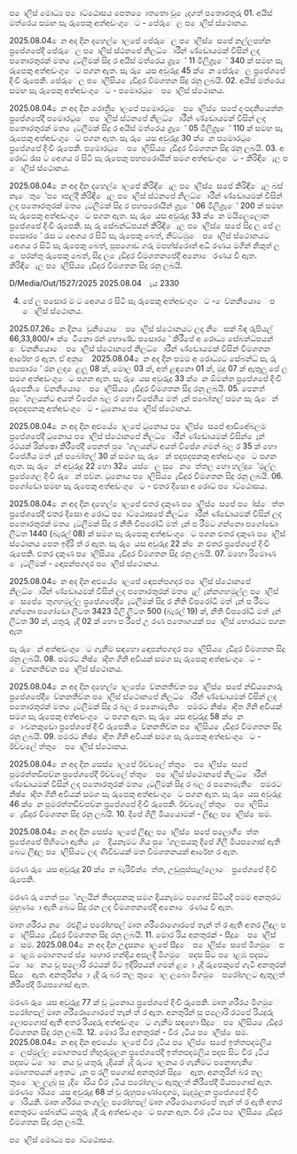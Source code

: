 ප ොලිස් මොධ්‍ය ප ොට්ඨොසය පෙත ෙොතතො වූ ෙැදගත් පතොරතුරු 01. අයිස් මත්රෙය සමඟ සැ රුපෙකු අත්අඩංගුෙට - පේරුෙල ප ොලිස් ස්ථොනය.

2025.08.04 ෙන අද දින දහෙල් ොලපේ පේරුෙල ප ොලිස් ෙසපේ නල්ලපහ්න ප්‍රපේශපේදී පේරුෙල ප ොලිස් ස්ථනපේ නිලධ්‍ොරීන් ණ්ඩොයමක් විසින් ලද පතොරතුරක් මත ෙැටලීමක් සිදු ර අයිස් මත්රෙය ග්‍රෑේ 11 මිලිග්‍රෑේ 340 ක් සමඟ සැ රුපෙකු අත්අඩංගුෙට පගන ඇත. සැ රු ෙයස අවුරුදු 45 ක් ෙන පේරුෙල ප්‍රපේශපේ දිංචි රුපෙකි. පේරුෙල ප ොලිසිය ෙැඩිදුර විමශතන සිදු රනු ලබයි. 02. අයිස් මත්රෙය සමඟ සැ රුපෙකු අත්අඩංගුෙට - පමොරටුෙ ප ොලිස් ස්ථොනය.

2025.08.04 ෙන අද දින රොත්‍රී ොලපේ පමොරටුෙ ප ොලිස් ෙසපේ දංපදනියෙත්ත ප්‍රපේශපේදී පමොරටුෙ ප ොලිස් ස්ථනපේ නිලධ්‍ොරීන් ණ්ඩොයමක් විසින් ලද පතොරතුරක් මත ෙැටලීමක් සිදු ර අයිස් මත්රෙය ග්‍රෑේ 05 මිලිග්‍රෑේ 110 ක් සමඟ සැ රුපෙකු අත්අඩංගුෙට පගන ඇත. සැ රු ෙයස අවුරුදු 30 ක් ෙන පමොරටුෙ ප්‍රපේශපේ දිංචි රුපෙකි. පමොරටුෙ ප ොලිසිය ෙැඩිදුර විමශතන සිදු රනු ලබයි. 03. අ රොධ්‍ රැස ට අෙශය ර සිටි සැ රුපෙකු පහපරොයින් සමග අත්අඩංගුෙට - කිරිඳිෙැල ප ොලිස් ස්ථොනය.

2025.08.04 ෙන අද දින දහෙල් ොලපේ කිරිඳිෙැල ප ොලිස් ෙසපේ කිරිඳිෙැල බස් නැෙතුේප ොපල්දී කිරිඳිෙැල ප ොලිස් ස්ථනපේ නිලධ්‍ොරීන් ණ්ඩොයමක් විසින් ලද පතොරතුරක් මත ෙැටලීමක් සිදු ර පහපරොයින් ග්‍රෑේ 06 මිලිග්‍රෑේ 200 ක් සමඟ සැ රුපෙකු අත්අඩංගුෙට පගන ඇත. සැ රු ෙයස අවුරුදු 33 ක් ෙන මයිලෙලොන ප්‍රපේශපේ දිංචි රුපෙකි. සැ රු සේබන්ධ්‍පයන් කිරිඳිෙැල ප ොලිස් ෙසපේ සිදු ල පේ ල පසොර ේ රැස ට අෙශය ර සිටි සැ රුපෙකු බෙත්, නිට්ටඹුෙ ප ොලිස් ස්ථොනයට අෙශය ර සිටි සැ රුපෙකු බෙත්, පූපගොඩ ගරු මපහ්ස්රොත් අධි රණය මගින් නිකුත් ල ෙපරන්තු රුපෙකු බෙත්, සිදු ල ෙැඩිදුර විමශතනපේදී අනොෙරණය වී ඇත. කිරිඳිෙැල ප ොලිසිය ෙැඩිදුර විමශතන සිදු රනු ලබයි.

D/Media/Out/1527/2025 2025.08.04 ැය 2330

04. පේ ල පසොර ම ට අෙශය ර සිටි සැ රුපෙකු අත්අඩංගුෙට - ෙව්නනියොෙ ප ොලිස් ස්ථොනය.

2025.07.26 ෙන දින ෙවුනියොෙ ප ොලිස් ස්ථොනයට ලද නිෙසක් බිඳ රුපියල් 66,33,800/= ක් ෙටිනො රන් භොණ්ඩ පසොර ේ කිරීපේ අ රොධ්‍ය සේබන්ධ්‍පයන් ෙව්නනියොෙ ප ොලිස් ස්ථොනපේ නිලධ්‍ොරීන් ණ්ඩොයමක් විසින් විමශතන ආරේභ ර ඇත. ඒ අනුෙ 2025.08.04 ෙන අද දින පමම අ රොධ්‍යට සේබන්ධ්‍ සැ රු පසොර ේ රන ලද ෙළලු 08 ක්, මොල 03 ක්, අත් ළඳනො 01 ක්, මුදු 07 ක් ඇතුලු පේ ල සමග අත්අඩංගුෙට පගන ඇත. සැ රු ෙයස අවුරුදු 33 ක් ෙන ඕමන්ත ප්‍රපේශපේ දිංචි රුපෙකි. ෙව්නනියොෙ ප ොලිසිය ෙැඩිදුර විමශතන සිදු රනු ලබයි. 05. පෙනත් පුේගලයන්ට අයත් විපේශ බල ර හො විපේශීය මත් ැන් පබෝතල් සමග සැ රුෙන් පදපදපනකු අත්අඩංගුෙට - ටුනොය ප ොලිස් ස්ථොනය.

2025.08.04 ෙන අද දින අළුයේ ොලපේ ටුනොය ප ොලිස් ෙසපේ ආඩිඅේබලම ප්‍රපේශපේදී ටුනොය ප ොලිස් ස්ථොනපේ නිලධ්‍ොරීන් ණ්ඩොයමක් විසින් ෙෑන් රථයක් රික්ෂො කිරීපේදී පෙනත් පුේගලයන්ට අයත් විපේශ ගමන් බල ර 35 ක් හො විපේශීය මත් ැන් පබෝතල් 30 ක් සමග සැ රුෙන් පදපදපනකු අත්අඩංගුෙට පගන ඇත. සැ රුෙන් අවුරුදු 22 හො 32 ෙයස්ෙල සුෙන ෙත්තල හො හල්දුේමුල්ල ප්‍රපේශෙල දිංචි රුෙන් පව්න. ටුනොය ප ොලිසිය ෙැඩිදුර විමශතන සිදු රනු ලබයි. 06. පගෝඩො සමඟ සැ රුපෙකු අත්අඩංගුෙට - ළුතර දිසො අ රොධ්‍ ප ොට්ඨොසය.

2025.08.04 ෙන අද දින දහෙල් ොලපේ ළුතර දකුණ ප ොලිස් ෙසපේ ප ෝස්ෙත්ත ප්‍රපේශපේදී ළුතර දිසො අ රොධ්‍ ප ොට්ඨොසපේ නිලධ්‍ොරීන් ණ්ඩොයමක් විසින් ලද පතොරතුරක් මත ෙැටලීමක් සිදු ර නීති විපරෝධී මත් ැන් ප රීමට ගන්නො පගෝඩො ලීටත 1440 (බැරල් 08) ක් සමග සැ රුපෙකු අත්අඩංගුෙට පගන ළුතර දකුණ ප ොලිස් ස්ථොනය පෙත ඉදිරි ත් ර ඇත. සැ රු ෙයස අවුරුදු 22 ක් ෙන ළුතර ප්‍රපේශපේ දිංචි රුපෙකි. ළුතර දකුණ ප ොලිසිය ෙැඩිදුර විමශතන සිදු රනු ලබයි. 07. මහො රිමොණ ෙැටලීමක් - ඳොපන්පගදර ප ොලිස් ස්ථොනය.

2025.08.04 ෙන අද දින අළුයේ ොලපේ ඳොපන්පගදර ප ොලිස් ස්ථොනපේ නිලධ්‍ොරීන් ණ්ඩොයමක් විසින් ලද පතොරතුරක් මත ෙැල් ැන්නගහමුල්ල ප ොලිස් ෙසපේ ෙතුගහමුල්ල ප්‍රපේශපේදී ෙැටලීමක් සිදු ර නීති විපරෝධී මත් ැන් ප රීමට ගන්නො පගෝඩො ලීටත 3423 මිලි ලීටත 500 (බැරල් 19) ක්, නීති විපරෝධී මත් ැන් ලීටත 30 ක්, යතුරු ැදි 02 ක් හො ප රීපේ උ රණ පතොගයක් ප ොලිස් භොරයට පගන ඇත

සැ රුෙන් අත්අඩංගුෙට ගැනීම සඳහො ඳොපන්පගදර ප ොලිසිය ෙැඩිදුර විමශතන සිදු රනු ලබයි. 08. පමරට නිෂ් ොදිත ගිනි අවියක් සමග සැ රුපෙකු අත්අඩංගුෙට - ෙව්නනතිව්න ප ොලිස් ස්ථොනය.

2025.08.04 ෙන අද දින දහෙල් ොලපේ ෙව්නනතිව්න ප ොලිස් ෙසපේ න්ඩියනොරු ප්‍රපේශපේදී ෙව්නනතිව්න ප ොලිස් ස්ථොනපේ නිලධ්‍ොරීන් ණ්ඩොයමක් විසින් ලද පතොරතුරක් මත ෙැටලීමක් සිදු ර බල ර පනොමැතිෙ පමරට නිෂ් ොදිත ගිනි අවියක් සමග සැ රුපෙකු අත්අඩංගුෙට පගන ඇත. සැ රු ෙයස අවුරුදු 58 ක් ෙන ොංචනකුඩො ප්‍රපේශපේ දිංචි රුපෙකි. ෙව්නනතිව්න ප ොලිසිය ෙැඩිදුර විමශතන සිදු රනු ලබයි. 09. පමරට නිෂ් ොදිත ගිනි අවියක් සමග සැ රුපෙකු අත්අඩංගුෙට - ඊච්චලේ ත්තුෙ ප ොලිස් ස්ථොනය.

2025.08.04 ෙන අද දින සෙස් ොලපේ ඊච්චලේ ත්තුෙ ප ොලිස් ෙසපේ පූමරත්තඩිපච්න ප්‍රපේශපේදී ඊච්චලේ ත්තුෙ ප ොලිස් ස්ථොනපේ නිලධ්‍ොරීන් ණ්ඩොයමක් විසින් ලද පතොරතුරක් මත ෙැටලීමක් සිදු ර බල ර පනොමැතිෙ පමරට නිෂ් ොදිත ගිනි අවියක් සමග සැ රුපෙකු අත්අඩංගුෙට පගන ඇත. සැ රු ෙයස අවුරුදු 46 ක් ෙන පූමරත්තඩිච්පච්න ප්‍රපේශපේ දිංචි රුපෙකි. ඊච්චලේ ත්තුෙ ප ොලිසිය ෙැඩිදුර විමශතන සිදු රනු ලබයි. 10. දිපේ ගිලී මියයොමක් - ලිඳුල ප ොලිස් ෙසම.

2025.08.04 ෙන අද දින සෙස් ොලපේ ලිඳුල ප ොලිස් ෙසපේ පලොගී ෙත්ත ප්‍රපේශපේ පිහිටො ඇති ෙැෙ දියනෑමට ගිය පුේගලපයකු දිපේ ගිලී මියපගොස් ඇති බෙට ලිඳුල ප ොලිසියට ලද ණිවිඩයක් මත විමශතනයක් ආරේභ ර ඇත.

මරණ රු ෙයස අවුරුදු 20 ක් ෙන බැරිවික් ෙත්ත, උඩුපුස්සැල්ලොෙ ප්‍රපේශපේ දිංචි රුපෙකි.

මරණ රු තෙත් පුේගලයින් තිපදපනකු සමග දියනෑමට පගොස් සිටියදී පමම අනතුරට මුහුණ ො ඇති බෙට සිදු රන ලද විමශතනපේදී අනොෙරණය වී ඇත.

මෘත ශරීරය නුෙරඑළිය පරෝහපල් මෘත ශරීරොගොරපේ තැන් ත් ර ඇති අතර ලිඳුල ප ොලිසිය ෙැඩිදුර විමශතන සිදු රනු ලබයි. 11. මොර රිය අනතුරක් - සීදූෙ ප ොලිස් ෙසම. 2025.08.04 ෙන අද දින උදෑසන ොලපේ සීදූෙ ප ොලිස් ෙසපේ මීගමුෙ ප ොළඹ මොගතපේ ස් ොගොර හන්දිය අසලදී මීගමුෙ පදස සිට ප ොළඹ පදසට ධ්‍ොෙනය වූ පලොරි රථයක් ඊට ඉදිරිපයන් ගමන් ළ ො ැදි රුපෙකුපේ ගැටී අනතුරක් සිදුෙ ඇත. අනතුරින් ො ැදි රු බර තල තුෙොල ලබො මීගමුෙ පරෝහලට ඇතුලත් කිරීපේදී මියපගොස් ඇත.

මරණ රු ෙයස අවුරුදු 77 ක් වූ ටුනොය ප්‍රපේශපේ දිංචි රුපෙකි. මෘත ශරීරය මීගමුෙ පරෝහපල් මෘත ශරීරොගොරපේ තැන් ත් ර ඇත. අනතුරින් සු පලොරි රථපේ රියදුරු ලොපගොස් ඇති අතර රියදුරු අත්අඩංගුෙට ගැනීම සඳහො සීදූෙ ප ොලිසිය ෙැඩිදුර විමශතන සිදු රනු ලබයි. 12. මොර රිය අනතුරක් - වීර ැටිය ප ොලිස් ෙසම. 2025.08.04 ෙන අද දින අළුයේ ොලපේ වීර ැටිය ප ොලිස් ෙසපේ ඉත්තපදමලිය ෙලස්මුල්ල මොගතපේ හිඟුරුමුලන ප්‍රපේශපේදී ඉත්තපදමලිය පදස සිට වීර ැටිය පදසට ධ්‍ොෙනය වූ යතුරු ැදියක් ැදි රුට ොලනය ර ගැනීමට පනොහැකිෙ මොගතපයන් ඉෙතට ැන ප රලී පගොස් අනතුරක් සිදුෙ ඇත. අනතුරින් බර තල තුෙොල ලැබූ සු ැදි ොරිය වීර ැටිය පරෝහලට ඇතුලත් කිරීපේදී මියපගොස් ඇත. මරණ ොරිය ෙයස අවුරුදු 68 ක් වූ රුහුපණෝදොගම, මැදමුලන ප්‍රපේශපේ දිංචි ොරියකි. මෘත ශරීරය තංගල්ල පරෝහපල් මෘත ශරීරොගොරපේ තැන් ත් ර ඇති අතර අනතුරට සේබන්ධ්‍ යතුරු ැදි රු අත්අඩංගුෙට පගන ඇත. වීර ැටිය ප ොලිසිය ෙැඩිදුර විමශතන සිදු රනු ලබයි.

ප ොලිස් මොධ්‍ය ප ොට්ඨොසය.